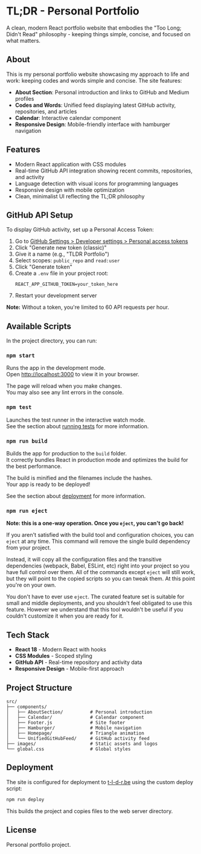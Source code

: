 # TL;DR - Personal Portfolio

A clean, modern React portfolio website that embodies the "Too Long; Didn't Read" philosophy - keeping things simple, concise, and focused on what matters.

## About

This is my personal portfolio website showcasing my approach to life and work: keeping codes and words simple and concise. The site features:

- **About Section**: Personal introduction and links to GitHub and Medium profiles
- **Codes and Words**: Unified feed displaying latest GitHub activity, repositories, and articles
- **Calendar**: Interactive calendar component
- **Responsive Design**: Mobile-friendly interface with hamburger navigation

## Features

- Modern React application with CSS modules
- Real-time GitHub API integration showing recent commits, repositories, and activity
- Language detection with visual icons for programming languages
- Responsive design with mobile optimization
- Clean, minimalist UI reflecting the TL;DR philosophy

## GitHub API Setup

To display GitHub activity, set up a Personal Access Token:

1. Go to [GitHub Settings > Developer settings > Personal access tokens](https://github.com/settings/tokens)
2. Click "Generate new token (classic)"
3. Give it a name (e.g., "TLDR Portfolio")
4. Select scopes: `public_repo` and `read:user`
5. Click "Generate token"
6. Create a `.env` file in your project root:
   ```
   REACT_APP_GITHUB_TOKEN=your_token_here
   ```
7. Restart your development server

**Note:** Without a token, you're limited to 60 API requests per hour.

## Available Scripts

In the project directory, you can run:

### `npm start`

Runs the app in the development mode.\
Open [http://localhost:3000](http://localhost:3000) to view it in your browser.

The page will reload when you make changes.\
You may also see any lint errors in the console.

### `npm test`

Launches the test runner in the interactive watch mode.\
See the section about [running tests](https://facebook.github.io/create-react-app/docs/running-tests) for more information.

### `npm run build`

Builds the app for production to the `build` folder.\
It correctly bundles React in production mode and optimizes the build for the best performance.

The build is minified and the filenames include the hashes.\
Your app is ready to be deployed!

See the section about [deployment](https://facebook.github.io/create-react-app/docs/deployment) for more information.

### `npm run eject`

**Note: this is a one-way operation. Once you `eject`, you can't go back!**

If you aren't satisfied with the build tool and configuration choices, you can `eject` at any time. This command will remove the single build dependency from your project.

Instead, it will copy all the configuration files and the transitive dependencies (webpack, Babel, ESLint, etc) right into your project so you have full control over them. All of the commands except `eject` will still work, but they will point to the copied scripts so you can tweak them. At this point you're on your own.

You don't have to ever use `eject`. The curated feature set is suitable for small and middle deployments, and you shouldn't feel obligated to use this feature. However we understand that this tool wouldn't be useful if you couldn't customize it when you are ready for it.

## Tech Stack

- **React 18** - Modern React with hooks
- **CSS Modules** - Scoped styling
- **GitHub API** - Real-time repository and activity data
- **Responsive Design** - Mobile-first approach

## Project Structure

```
src/
├── components/
│   ├── AboutSection/          # Personal introduction
│   ├── Calendar/              # Calendar component
│   ├── Footer.js              # Site footer
│   ├── Hamburger/             # Mobile navigation
│   ├── Homepage/              # Triangle animation
│   └── UnifiedGitHubFeed/     # GitHub activity feed
├── images/                    # Static assets and logos
└── global.css                 # Global styles
```

## Deployment

The site is configured for deployment to [t-l-d-r.be](https://t-l-d-r.be) using the custom deploy script:

```bash
npm run deploy
```

This builds the project and copies files to the web server directory.

## License

Personal portfolio project.
